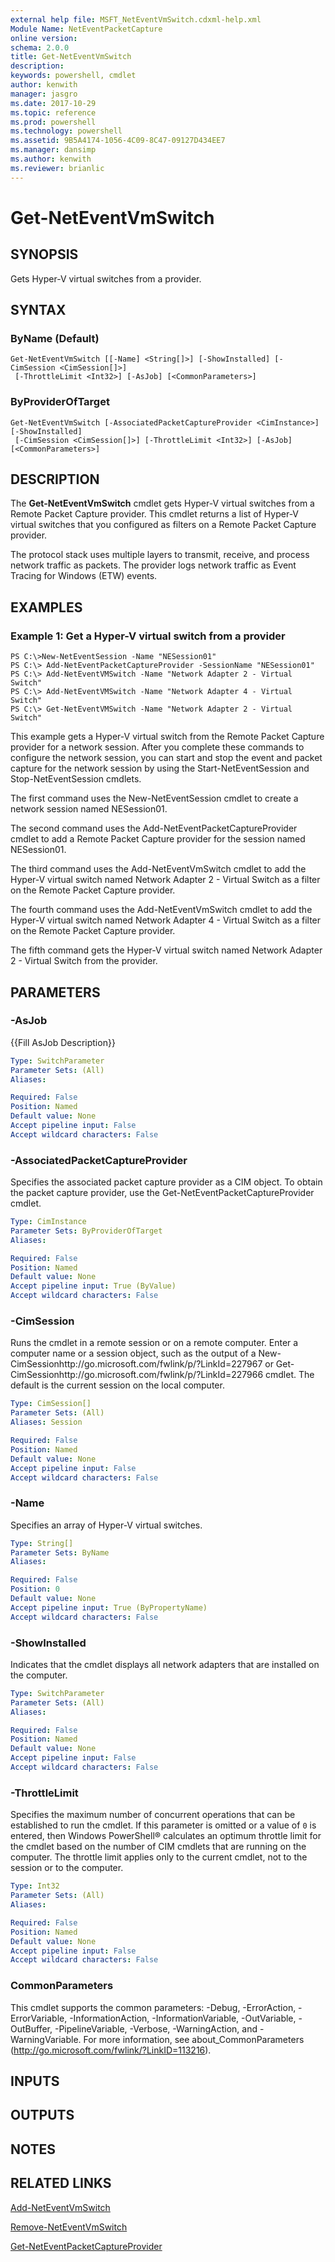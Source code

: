 ```yaml
---
external help file: MSFT_NetEventVmSwitch.cdxml-help.xml
Module Name: NetEventPacketCapture
online version: 
schema: 2.0.0
title: Get-NetEventVmSwitch
description: 
keywords: powershell, cmdlet
author: kenwith
manager: jasgro
ms.date: 2017-10-29
ms.topic: reference
ms.prod: powershell
ms.technology: powershell
ms.assetid: 9B5A4174-1056-4C09-8C47-09127D434EE7
ms.manager: dansimp
ms.author: kenwith
ms.reviewer: brianlic
---
```


# Get-NetEventVmSwitch

## SYNOPSIS
Gets Hyper-V virtual switches from a provider.

## SYNTAX

### ByName (Default)
```
Get-NetEventVmSwitch [[-Name] <String[]>] [-ShowInstalled] [-CimSession <CimSession[]>]
 [-ThrottleLimit <Int32>] [-AsJob] [<CommonParameters>]
```

### ByProviderOfTarget
```
Get-NetEventVmSwitch [-AssociatedPacketCaptureProvider <CimInstance>] [-ShowInstalled]
 [-CimSession <CimSession[]>] [-ThrottleLimit <Int32>] [-AsJob] [<CommonParameters>]
```

## DESCRIPTION
The **Get-NetEventVmSwitch** cmdlet gets Hyper-V virtual switches from a Remote Packet Capture provider.
This cmdlet returns a list of Hyper-V virtual switches that you configured as filters on a Remote Packet Capture provider.

The protocol stack uses multiple layers to transmit, receive, and process network traffic as packets.
The provider logs network traffic as Event Tracing for Windows (ETW) events.

## EXAMPLES

### Example 1: Get a Hyper-V virtual switch from a provider
```
PS C:\>New-NetEventSession -Name "NESession01"
PS C:\> Add-NetEventPacketCaptureProvider -SessionName "NESession01"
PS C:\> Add-NetEventVMSwitch -Name "Network Adapter 2 - Virtual Switch"
PS C:\> Add-NetEventVMSwitch -Name "Network Adapter 4 - Virtual Switch"
PS C:\> Get-NetEventVMSwitch -Name "Network Adapter 2 - Virtual Switch"
```

This example gets a Hyper-V virtual switch from the Remote Packet Capture provider for a network session.
After you complete these commands to configure the network session, you can start and stop the event and packet capture for the network session by using the Start-NetEventSession and Stop-NetEventSession cmdlets.

The first command uses the New-NetEventSession cmdlet to create a network session named NESession01.

The second command uses the Add-NetEventPacketCaptureProvider cmdlet to add a Remote Packet Capture provider for the session named NESession01.

The third command uses the Add-NetEventVmSwitch cmdlet to add the Hyper-V virtual switch named Network Adapter 2 - Virtual Switch as a filter on the Remote Packet Capture provider.

The fourth command uses the Add-NetEventVmSwitch cmdlet to add the Hyper-V virtual switch named Network Adapter 4 - Virtual Switch as a filter on the Remote Packet Capture provider.

The fifth command gets the Hyper-V virtual switch named Network Adapter 2 - Virtual Switch from the provider.

## PARAMETERS

### -AsJob
{{Fill AsJob Description}}

```yaml
Type: SwitchParameter
Parameter Sets: (All)
Aliases: 

Required: False
Position: Named
Default value: None
Accept pipeline input: False
Accept wildcard characters: False
```

### -AssociatedPacketCaptureProvider
Specifies the associated packet capture provider as a CIM object.
To obtain the packet capture provider, use the Get-NetEventPacketCaptureProvider cmdlet.

```yaml
Type: CimInstance
Parameter Sets: ByProviderOfTarget
Aliases: 

Required: False
Position: Named
Default value: None
Accept pipeline input: True (ByValue)
Accept wildcard characters: False
```

### -CimSession
Runs the cmdlet in a remote session or on a remote computer.
Enter a computer name or a session object, such as the output of a New-CimSessionhttp://go.microsoft.com/fwlink/p/?LinkId=227967 or Get-CimSessionhttp://go.microsoft.com/fwlink/p/?LinkId=227966 cmdlet.
The default is the current session on the local computer.

```yaml
Type: CimSession[]
Parameter Sets: (All)
Aliases: Session

Required: False
Position: Named
Default value: None
Accept pipeline input: False
Accept wildcard characters: False
```

### -Name
Specifies an array of Hyper-V virtual switches.

```yaml
Type: String[]
Parameter Sets: ByName
Aliases: 

Required: False
Position: 0
Default value: None
Accept pipeline input: True (ByPropertyName)
Accept wildcard characters: False
```

### -ShowInstalled
Indicates that the cmdlet displays all network adapters that are installed on the computer.

```yaml
Type: SwitchParameter
Parameter Sets: (All)
Aliases: 

Required: False
Position: Named
Default value: None
Accept pipeline input: False
Accept wildcard characters: False
```

### -ThrottleLimit
Specifies the maximum number of concurrent operations that can be established to run the cmdlet.
If this parameter is omitted or a value of `0` is entered, then Windows PowerShell® calculates an optimum throttle limit for the cmdlet based on the number of CIM cmdlets that are running on the computer.
The throttle limit applies only to the current cmdlet, not to the session or to the computer.

```yaml
Type: Int32
Parameter Sets: (All)
Aliases: 

Required: False
Position: Named
Default value: None
Accept pipeline input: False
Accept wildcard characters: False
```

### CommonParameters
This cmdlet supports the common parameters: -Debug, -ErrorAction, -ErrorVariable, -InformationAction, -InformationVariable, -OutVariable, -OutBuffer, -PipelineVariable, -Verbose, -WarningAction, and -WarningVariable. For more information, see about_CommonParameters (http://go.microsoft.com/fwlink/?LinkID=113216).

## INPUTS

## OUTPUTS

## NOTES

## RELATED LINKS

[Add-NetEventVmSwitch](./Add-NetEventVmSwitch.md)

[Remove-NetEventVmSwitch](./Remove-NetEventVmSwitch.md)

[Get-NetEventPacketCaptureProvider](./Get-NetEventPacketCaptureProvider.md)

